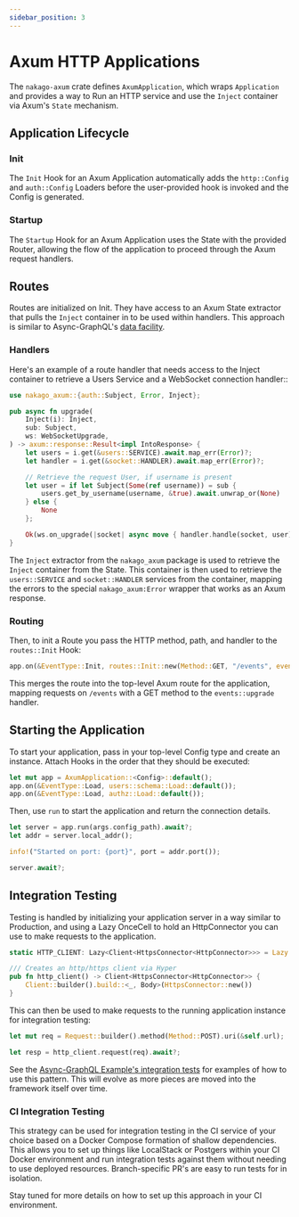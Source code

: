 ```yaml
---
sidebar_position: 3
---
```


# Axum HTTP Applications

The `nakago-axum` crate defines `AxumApplication`, which wraps `Application` and provides a way to Run an HTTP service and use the `Inject` container via Axum's `State` mechanism.

## Application Lifecycle

### Init

The `Init` Hook for an Axum Application automatically adds the `http::Config` and `auth::Config` Loaders before the user-provided hook is invoked and the Config is generated.

### Startup

The `Startup` Hook for an Axum Application uses the State with the provided Router, allowing the flow of the application to proceed through the Axum request handlers.

## Routes

Routes are initialized on Init. They have access to an Axum State extractor that pulls the `Inject` container in to be used within handlers. This approach is similar to Async-GraphQL's [data facility](https://async-graphql.github.io/async-graphql/en/context.html#store-data).

### Handlers

Here's an example of a route handler that needs access to the Inject container to retrieve a Users Service and a WebSocket connection handler::

```rust
use nakago_axum::{auth::Subject, Error, Inject};

pub async fn upgrade(
    Inject(i): Inject,
    sub: Subject,
    ws: WebSocketUpgrade,
) -> axum::response::Result<impl IntoResponse> {
    let users = i.get(&users::SERVICE).await.map_err(Error)?;
    let handler = i.get(&socket::HANDLER).await.map_err(Error)?;

    // Retrieve the request User, if username is present
    let user = if let Subject(Some(ref username)) = sub {
        users.get_by_username(username, &true).await.unwrap_or(None)
    } else {
        None
    };

    Ok(ws.on_upgrade(|socket| async move { handler.handle(socket, user).await }))
}
```

The `Inject` extractor from the `nakago_axum` package is used to retrieve the `Inject` container from the State. This container is then used to retrieve the `users::SERVICE` and `socket::HANDLER` services from the container, mapping the errors to the special `nakago_axum:Error` wrapper that works as an Axum response.

### Routing

Then, to init a Route you pass the HTTP method, path, and handler to the `routes::Init` Hook:

```rust
app.on(&EventType::Init, routes::Init::new(Method::GET, "/events", events::upgrade));
```

This merges the route into the top-level Axum route for the application, mapping requests on `/events` with a GET method to the `events::upgrade` handler.

## Starting the Application

To start your application, pass in your top-level Config type and create an instance. Attach Hooks in the order that they should be executed:

```rust
let mut app = AxumApplication::<Config>::default();
app.on(&EventType::Load, users::schema::Load::default());
app.on(&EventType::Load, authz::Load::default());
```

Then, use `run` to start the application and return the connection details.

```rust
let server = app.run(args.config_path).await?;
let addr = server.local_addr();

info!("Started on port: {port}", port = addr.port());

server.await?;
```

## Integration Testing

Testing is handled by initializing your application server in a way similar to Production, and using a Lazy OnceCell to hold an HttpConnector you can use to make requests to the application.

```rust
static HTTP_CLIENT: Lazy<Client<HttpsConnector<HttpConnector>>> = Lazy::new(http_client);

/// Creates an http/https client via Hyper
pub fn http_client() -> Client<HttpsConnector<HttpConnector>> {
    Client::builder().build::<_, Body>(HttpsConnector::new())
}
```

This can then be used to make requests to the running application instance for integration testing:

```rust
let mut req = Request::builder().method(Method::POST).uri(&self.url);

let resp = http_client.request(req).await?;
```

See the [Async-GraphQL Example's integration tests](https://github.com/bkonkle/nakago/tree/feature/nakago-sea-orm/examples/async-graphql/tests) for examples of how to use this pattern. This will evolve as more pieces are moved into the framework itself over time.

### CI Integration Testing

This strategy can be used for integration testing in the CI service of your choice based on a Docker Compose formation of shallow dependencies. This allows you to set up things like LocalStack or Postgers within your CI Docker environment and run integration tests against them without needing to use deployed resources. Branch-specific PR's are easy to run tests for in isolation.

Stay tuned for more details on how to set up this approach in your CI environment.
